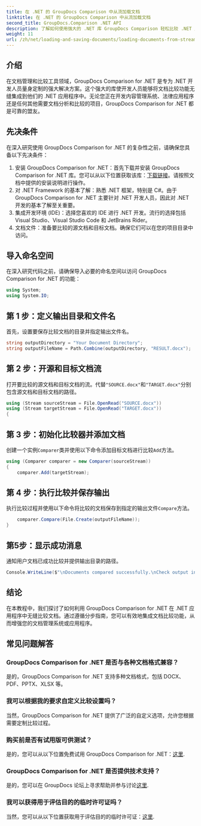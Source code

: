 ```yaml
---
title: 在 .NET 的 GroupDocs Comparison 中从流加载文档
linktitle: 在 .NET 的 GroupDocs Comparison 中从流加载文档
second_title: GroupDocs.Comparison .NET API
description: 了解如何使用强大的 .NET 库 GroupDocs Comparison 轻松比较 .NET 应用程序中的文档。
weight: 11
url: /zh/net/loading-and-saving-documents/loading-documents-from-stream/
---
```

## 介绍
在文档管理和比较工具领域，GroupDocs Comparison for .NET 是专为 .NET 开发人员量身定制的强大解决方案。这个强大的库使开发人员能够将文档比较功能无缝集成到他们的 .NET 应用程序中。无论您正在开发内容管理系统、法律应用程序还是任何其他需要文档分析和比较的项目，GroupDocs Comparison for .NET 都是可靠的盟友。
## 先决条件
在深入研究使用 GroupDocs Comparison for .NET 的复杂性之前，请确保您具备以下先决条件：
1. 安装 GroupDocs Comparison for .NET：首先下载并安装 GroupDocs Comparison for .NET 库。您可以从以下位置获取该库：[下载链接](https://releases.groupdocs.com/comparison/net/)。请按照文档中提供的安装说明进行操作。
2. 对 .NET Framework 的基本了解：熟悉 .NET 框架，特别是 C#。由于 GroupDocs Comparison for .NET 主要针对 .NET 开发人员，因此对 .NET 开发的基本了解至关重要。
3. 集成开发环境 (IDE)：选择您喜欢的 IDE 进行 .NET 开发。流行的选择包括 Visual Studio、Visual Studio Code 和 JetBrains Rider。
4. 文档文件：准备要比较的源文档和目标文档。确保它们可以在您的项目目录中访问。

## 导入命名空间
在深入研究代码之前，请确保导入必要的命名空间以访问 GroupDocs Comparison for .NET 的功能：
```csharp
using System;
using System.IO;
```
## 第 1 步：定义输出目录和文件名
首先，设置要保存比较文档的目录并指定输出文件名。
```csharp
string outputDirectory = "Your Document Directory";
string outputFileName = Path.Combine(outputDirectory, "RESULT.docx");
```
## 第 2 步：开源和目标文档流
打开要比较的源文档和目标文档的流。代替`"SOURCE.docx"`和`"TARGET.docx"`分别包含源文档和目标文档的路径。
```csharp
using (Stream sourceStream = File.OpenRead("SOURCE.docx"))
using (Stream targetStream = File.OpenRead("TARGET.docx"))
{
```
## 第 3 步：初始化比较器并添加文档
创建一个实例`Comparer`类并使用以下命令添加目标文档进行比较`Add`方法。
```csharp
using (Comparer comparer = new Comparer(sourceStream))
{
    comparer.Add(targetStream);
```
## 第 4 步：执行比较并保存输出
执行比较过程并使用以下命令将比较的文档保存到指定的输出文件`Compare`方法。
```csharp
    comparer.Compare(File.Create(outputFileName));
}
```
## 第5步：显示成功消息
通知用户文档已成功比较并提供输出目录的路径。
```csharp
Console.WriteLine($"\nDocuments compared successfully.\nCheck output in {outputDirectory}.");
```

## 结论
在本教程中，我们探讨了如何利用 GroupDocs Comparison for .NET 在 .NET 应用程序中无缝比较文档。通过遵循分步指南，您可以有效地集成文档比较功能，从而增强您的文档管理系统或应用程序。
## 常见问题解答
### GroupDocs Comparison for .NET 是否与各种文档格式兼容？
是的，GroupDocs Comparison for .NET 支持多种文档格式，包括 DOCX、PDF、PPTX、XLSX 等。
### 我可以根据我的要求自定义比较设置吗？
当然，GroupDocs Comparison for .NET 提供了广泛的自定义选项，允许您根据需要定制比较过程。
### 购买前是否有试用版可供测试？
是的，您可以从以下位置免费试用 GroupDocs Comparison for .NET：[这里](https://releases.groupdocs.com/).
### GroupDocs Comparison for .NET 是否提供技术支持？
是的，您可以在 GroupDocs 论坛上寻求帮助并参与讨论[这里](https://forum.groupdocs.com/c/comparison/12).
### 我可以获得用于评估目的的临时许可证吗？
当然，您可以从以下位置获取用于评估目的的临时许可证：[这里](https://purchase.groupdocs.com/temporary-license/).